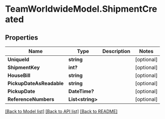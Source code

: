 # TeamWorldwideModel.ShipmentCreated
## Properties

Name | Type | Description | Notes
------------ | ------------- | ------------- | -------------
**UniqueId** | **string** |  | [optional] 
**ShipmentKey** | **int?** |  | [optional] 
**HouseBill** | **string** |  | [optional] 
**PickupDateAsReadable** | **string** |  | [optional] 
**PickupDate** | **DateTime?** |  | [optional] 
**ReferenceNumbers** | **List&lt;string&gt;** |  | [optional] 

[[Back to Model list]](../README.md#documentation-for-models) [[Back to API list]](../README.md#documentation-for-api-endpoints) [[Back to README]](../README.md)

